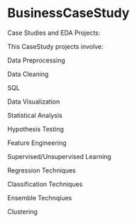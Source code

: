 # BusinessCaseStudy

Case Studies and EDA Projects:

This CaseStudy projects involve:

Data Preprocessing 

Data Cleaning

SQL

Data Visualization

Statistical Analysis

Hypothesis Testing

Feature Engineering

Supervised/Unsupervised Learning

Regression Techniques

Classification Techniques

Ensemble Technqiues

Clustering

